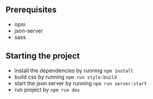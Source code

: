 ## Prerequisites
- npm
- json-server
- sass

## Starting the project
- install the dependencies by running `npm install`
- build css by running `npm run style:build`
- start the json server by running `npm run server:start`
- run project by `npm run dev`